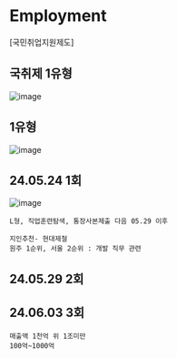 # Employment
[국민취업지원제도] 
## 국취제 1유형
![image](https://github.com/chihyeonwon/Employment/assets/58906858/130ae309-0145-4bc9-81b6-6414f339beab)
## 1유형
![image](https://github.com/chihyeonwon/Employment/assets/58906858/e3901bbf-92cb-4403-af72-d3e84e1ec93e)
## 24.05.24 1회
![image](https://github.com/chihyeonwon/Employment/assets/58906858/b6cf34d5-87e4-40ae-aa09-3fc82adad0af)
```
L형, 직업훈련탐색, 통장사본제출 다음 05.29 이후

지인추천- 현대제철
원주 1순위, 서울 2순위 : 개발 직무 관련 
```
## 24.05.29 2회

## 24.06.03 3회
```
매출액 1천억 위 1조미만
100억~1000억
```
